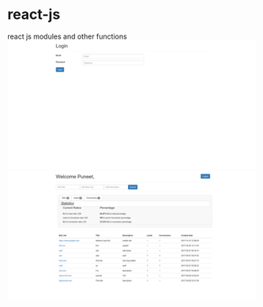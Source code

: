 # react-js
react js modules and other functions
![Login Screen](https://github.com/puneet-digi/react-js/blob/master/BidTrackerAppLogin.png)
![Landing page Screen](https://github.com/puneet-digi/react-js/blob/master/BidTrackerAppStatsPage.png)

